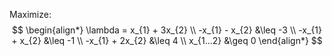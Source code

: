 Maximize:
$$
\begin{align*}
	\lambda = x_{1} + 3x_{2} \\
	-x_{1} - x_{2} &\leq -3 \\
	-x_{1} + x_{2} &\leq -1 \\
	-x_{1} + 2x_{2} &\leq 4 \\
	x_{1...2} &\geq 0
\end{align*}
$$

